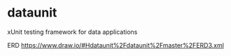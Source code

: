 # dataunit
xUnit testing framework for data applications

ERD
https://www.draw.io/#Hdataunit%2Fdataunit%2Fmaster%2FERD3.xml
